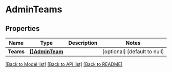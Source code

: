 # AdminTeams

## Properties
Name | Type | Description | Notes
------------ | ------------- | ------------- | -------------
**Teams** | [**[]AdminTeam**](AdminTeam.md) |  | [optional] [default to null]

[[Back to Model list]](../README.md#documentation-for-models) [[Back to API list]](../README.md#documentation-for-api-endpoints) [[Back to README]](../README.md)

